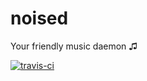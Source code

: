 # noised
Your friendly music daemon ♫

[![travis-ci](https://travis-ci.org/bennygr/noised.svg?branch=develop)](https://travis-ci.org/bennygr/noised)

